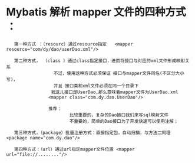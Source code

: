 #  Mybatis 解析 mapper 文件的四种方式 ：
       第一种方式 ：（resourc）通过resource指定   <mapper resource="com/dy/dao/userDao.xml"/>
     
       第二种方式， （class ）通过class指定接口，进而将接口与对应的xml文件形成映射关系
                      不过，使用这种方式必须保证 接口与mapper文件同名(不区分大小写)，  
                      并且 接口类和xml文件必须在同一个目录下
                     我这儿接口是UserDao,那么意味着mapper文件为UserDao.xml
                    <mapper class="com.dy.dao.UserDao"/>
                    
      				推荐：
      						比较重要的，复杂的Dao接口我们来写sql映射文件
      						不重要的，简单的Dao接口为了开发快速可以使用注解；              
       
       第三种方式，（package）批量注册方式：直接指定包，自动扫描，与方法二同理  <package name="com.dy.dao"/>
    
       第四种方式：（url）通过url指定mapper文件位置 <mapper url="file://........"/>